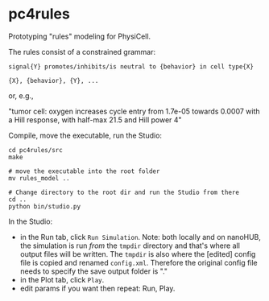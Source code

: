 # pc4rules

Prototyping "rules" modeling for PhysiCell.

The rules consist of a constrained grammar:
```
signal{Y} promotes/inhibits/is neutral to {behavior} in cell type{X}

{X}, {behavior}, {Y}, ...
```
or, e.g.,

"tumor cell: oxygen increases cycle entry from 1.7e-05 towards 0.0007 with a Hill response, with half-max 21.5 and Hill power 4"


Compile, move the executable, run the Studio:
```
cd pc4rules/src
make

# move the executable into the root folder
mv rules_model ..

# Change directory to the root dir and run the Studio from there
cd ..
python bin/studio.py
```

In the Studio:
* in the Run tab, click `Run Simulation`. Note: both locally and on nanoHUB, the simulation is run *from* the `tmpdir` directory and that's where all output files will be written. The `tmpdir` is also where the [edited] config file is copied and renamed `config.xml`. Therefore the original config file needs to specify the save output folder is "."
* in the Plot tab, click `Play`.
* edit params if you want then repeat: Run, Play.
